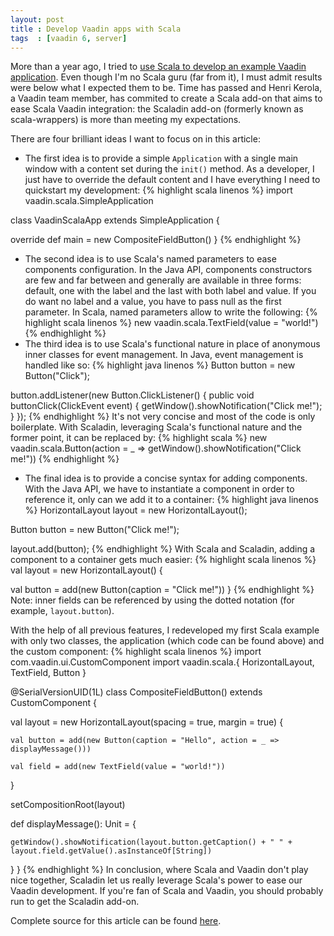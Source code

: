 ```yaml
---
layout: post
title : Develop Vaadin apps with Scala
tags  : [vaadin 6, server]
---
```


More than a year ago, I tried to [use Scala to develop an example Vaadin application](http://blog.frankel.ch/mixing-vaadin-and-scala). Even though I'm no Scala guru (far from it), I must admit results were below what I expected them to be. Time has passed and Henri Kerola, a Vaadin team member, has commited to create a Scala add-on that aims to ease Scala Vaadin integration: the Scaladin add-on (formerly known as scala-wrappers) is more than meeting my expectations.

There are four brilliant ideas I want to focus on in this article:

+ The first idea is to provide a simple `Application` with a single main window with a content set during the `init()` method. As a developer, I just have to override the default content and I have everything I need to quickstart my development:
{% highlight scala linenos %}
import vaadin.scala.SimpleApplication
 
class VaadinScalaApp extends SimpleApplication {
 
  override def main = new CompositeFieldButton()
}
{% endhighlight %}
+ The second idea is to use Scala's named parameters to ease components configuration. In the Java API, components constructors are few and far between and generally are available in three forms: default, one with the label and the last with both label and value. If you do want no label and a value, you have to pass null as the first parameter.
In Scala, named parameters allow to write the following:
{% highlight scala linenos %}
new vaadin.scala.TextField(value = "world!")
{% endhighlight %}
+ The third idea is to use Scala's functional nature in place of anonymous inner classes for event management. In Java, event management is handled like so:
{% highlight java linenos %}
Button button = new Button("Click");
 
button.addListener(new Button.ClickListener() {
    public void buttonClick(ClickEvent event) {
        getWindow().showNotification("Click me!");
    }
});
{% endhighlight %}
It's not very concise and most of the code is only boilerplate. With Scaladin, leveraging Scala's functional nature and the former point, it can be replaced by:
{% highlight scala %}
new vaadin.scala.Button(action = _ => getWindow().showNotification("Click me!"))
{% endhighlight %}
+ The final idea is to provide a concise syntax for adding components. With the Java API, we have to instantiate a component in order to reference it, only can we add it to a container:
{% highlight java linenos %}
HorizontalLayout layout = new HorizontalLayout();
 
Button button = new Button("Click me!");
 
layout.add(button);
{% endhighlight %}
With Scala and Scaladin, adding a component to a container gets much easier:
{% highlight scala linenos %}
val layout = new HorizontalLayout() {
 
  val button = add(new Button(caption = "Click me!"))
}
{% endhighlight %}
Note: inner fields can be referenced by using the dotted notation (for example, `layout.button`).

With the help of all previous features, I redeveloped my first Scala example with only two classes, the application (which code can be found above) and the custom component:
{% highlight scala linenos %}
import com.vaadin.ui.CustomComponent
import vaadin.scala.{ HorizontalLayout, TextField, Button }
 
@SerialVersionUID(1L)
class CompositeFieldButton() extends CustomComponent {
 
  val layout = new HorizontalLayout(spacing = true, margin = true) {
 
    val button = add(new Button(caption = "Hello", action = _ => displayMessage()))
 
    val field = add(new TextField(value = "world!"))
  }
 
  setCompositionRoot(layout)
 
  def displayMessage(): Unit = {
 
    getWindow().showNotification(layout.button.getCaption() + " " + layout.field.getValue().asInstanceOf[String])
  }
}
{% endhighlight %}
In conclusion, where Scala and Vaadin don't play nice together, Scaladin let us really leverage Scala's power to ease our Vaadin development. If you're fan of Scala and Vaadin, you should probably run to get the Scaladin add-on.

Complete source for this article can be found [here](https://github.com/nfrankel/More-Vaadin/tree/master/vaadin-scala-example).
